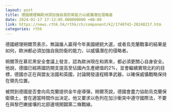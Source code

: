 ```yaml
---
layout: post
title: 德國總理稱歐洲須加強自我防衛能力以威懾潛在侵略者
date: 2024-02-17 17:13:05.000000000 +08:00
link: https://news.rthk.hk/rthk/ch/component/k2/1740743-20240217.htm
categories: rthk
---
```


德國總理朔爾茨表示，無論誰人贏得今年美國總統大選，或者烏克蘭戰事的結果是如何，歐洲都必須加強自我防衛的能力，以威懾潛在的侵略者。

朔爾茨在慕尼黑安全會議上發言，認為歐洲現在和將來，都必須更關心自身安全。他說，德國已經將國防開支提高至佔國內生產總值的2%，並會繼續實現北約的目標，德國亦正在與盟友法國和英國，討論開發遠程精準武器，以確保威懾戰略保持在領先位置。

被問到德國是否會向烏克蘭提供金牛座導彈，朔爾茨說，德國會盡力協助烏克蘭保衛領土，會在適當時間作出決定。他又要求以色列在加沙衝突中遵守國際法，不要在與黎巴嫩接壤的北部邊境開闢第二條戰線。
